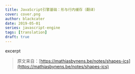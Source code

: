 ```yaml
---
title: JavaScript引擎基础：形与行内缓存（翻译）
cover: cover.png
author: blackcater
date: 2019-05-01
series: javascript-engine
tags: [translation]
draft: true
---
```


excerpt

<!-- end -->

> 原文来自：[https://mathiasbynens.be/notes/shapes-ics](https://mathiasbynens.be/notes/shapes-ics)
